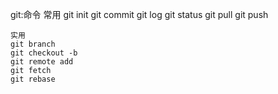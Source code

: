 git:命令 
	常用 
	git init
	git commit 
	git log 
	git status 
	git pull
	git push

	实用
	git branch
	git checkout -b
	git remote add 
	git fetch
	git rebase